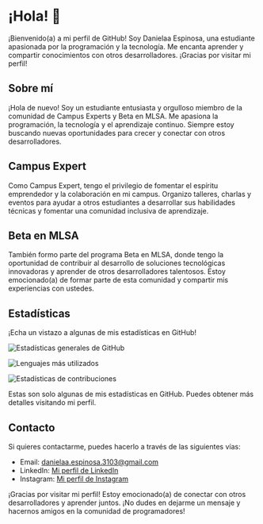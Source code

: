 # ¡Hola! 👋

¡Bienvenido(a) a mi perfil de GitHub! Soy Danielaa Espinosa, una estudiante apasionada por la programación y la tecnología. Me encanta aprender y compartir conocimientos con otros desarrolladores. ¡Gracias por visitar mi perfil!

## Sobre mí

¡Hola de nuevo! Soy un estudiante entusiasta y orgulloso miembro de la comunidad de Campus Experts y Beta en MLSA. Me apasiona la programación, la tecnología y el aprendizaje continuo. Siempre estoy buscando nuevas oportunidades para crecer y conectar con otros desarrolladores.

## Campus Expert

Como Campus Expert, tengo el privilegio de fomentar el espíritu emprendedor y la colaboración en mi campus. Organizo talleres, charlas y eventos para ayudar a otros estudiantes a desarrollar sus habilidades técnicas y fomentar una comunidad inclusiva de aprendizaje.

## Beta en MLSA

También formo parte del programa Beta en MLSA, donde tengo la oportunidad de contribuir al desarrollo de soluciones tecnológicas innovadoras y aprender de otros desarrolladores talentosos. Estoy emocionado(a) de formar parte de esta comunidad y compartir mis experiencias con ustedes.

<!--- ## Proyectos destacados

Aunque todavía estoy en proceso de construir mi cartera de proyectos, aquí hay algunos en los que he trabajado:

-->

## Estadísticas

¡Echa un vistazo a algunas de mis estadísticas en GitHub!

![Estadísticas generales de GitHub](https://github-readme-stats.vercel.app/api?username=DanielaaER&show_icons=true&count_private=true&theme=radical)

![Lenguajes más utilizados](https://github-readme-stats.vercel.app/api/top-langs/?username=DanielaaER&layout=compact&theme=radical)

![Estadísticas de contribuciones](https://github-readme-streak-stats.herokuapp.com/?user=DanielaaER&theme=radical)

Estas son solo algunas de mis estadísticas en GitHub. Puedes obtener más detalles visitando mi perfil.

## Contacto

Si quieres contactarme, puedes hacerlo a través de las siguientes vías:

- Email: danielaa.espinosa.3103@gmail.com
- LinkedIn: [Mi perfil de LinkedIn](https://www.linkedin.com/in/danielaaer/)
- Instagram: [Mi perfil de Instagram](https://www.instagram.com/danielaa_er/)

¡Gracias por visitar mi perfil! Estoy emocionado(a) de conectar con otros desarrolladores y aprender juntos. ¡No dudes en dejarme un mensaje y hacernos amigos en la comunidad de programadores!
